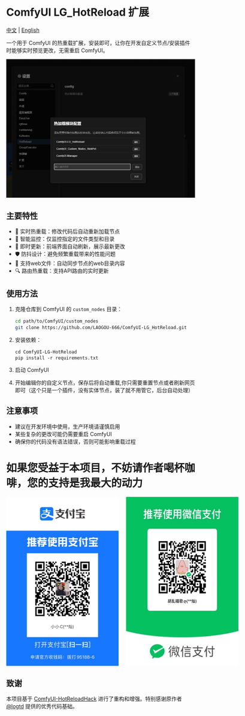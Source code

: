# ComfyUI LG_HotReload 扩展

<!-- 语言切换 -->
[中文](README.md) | [English](README_en.md)

一个用于 ComfyUI 的热重载扩展，安装即可，让你在开发自定义节点/安装插件时能够实时预览更改，无需重启 ComfyUI。

![Image](setting.png)

## 主要特性

- 🔄 实时热重载：修改代码后自动重新加载节点
- 🎯 智能监控：仅监控指定的文件类型和目录
- 🚀 即时更新：前端界面自动刷新，展示最新更改
- 🛡️ 防抖设计：避免频繁重载带来的性能问题
- 📁 支持web文件：自动同步节点的web目录内容
- 🔍 路由热重载：支持API路由的实时更新


## 使用方法

1. 克隆仓库到 ComfyUI 的 `custom_nodes` 目录：
   ```bash
   cd path/to/ComfyUI/custom_nodes
   git clone https://github.com/LAOGOU-666/ComfyUI-LG_HotReload.git
   ```

2. 安装依赖：
   ```
   cd ComfyUI-LG-HotReload
   pip install -r requirements.txt
   ```

3. 启动 ComfyUI
4. 开始编辑你的自定义节点，保存后将自动重载,你只需要重置节点或者刷新网页即可（这个只是一个插件，没有实体节点，装了就不用管它，后台自动处理）

## 注意事项

- 建议在开发环境中使用，生产环境请谨慎启用
- 某些复杂的更改可能仍需要重启 ComfyUI
- 确保你的代码没有语法错误，否则可能影响重载过程


# 如果您受益于本项目，不妨请作者喝杯咖啡，您的支持是我最大的动力

<div style="display: flex; justify-content: left; gap: 20px;">
    <img src="https://raw.githubusercontent.com/LAOGOU-666/Comfyui-Transform/9ac1266765b53fb1d666f9c8a1d61212f2603a92/assets/alipay.jpg" width="300" alt="支付宝收款码">
    <img src="https://raw.githubusercontent.com/LAOGOU-666/Comfyui-Transform/9ac1266765b53fb1d666f9c8a1d61212f2603a92/assets/wechat.jpg" width="300" alt="微信收款码">
</div>



## 致谢

本项目基于 [ComfyUI-HotReloadHack](https://github.com/logtd/ComfyUI-HotReloadHack) 进行了重构和增强。特别感谢原作者 [@logtd](https://github.com/logtd) 提供的优秀代码基础。 

